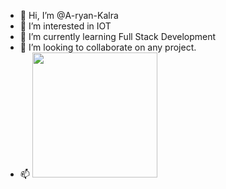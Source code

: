 - 👋 Hi, I’m @A-ryan-Kalra
- 👀 I’m interested in IOT
- 🌱 I’m currently learning Full Stack Development
- 💞️ I’m looking to collaborate on any project.
- 📫 <a href="https://t.me/Bharat_39"><img src="https://user-images.githubusercontent.com/25067102/209297095-a3db856f-b760-40bb-a68e-f3a3086e18c7.png" width="200px" /></a>


<!---
A-ryan-Kalra/A-ryan-Kalra is a ✨ special ✨ repository because its `README.md` (this file) appears on your GitHub profile.
You can click the Preview link to take a look at your changes.
--->
